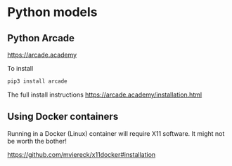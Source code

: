 # Python models

## Python Arcade

<https://arcade.academy>

To install

```sh
pip3 install arcade
```

The full install instructions <https://arcade.academy/installation.html> 

## Using Docker containers

Running in a Docker (Linux) container will require X11 software.  It might not be worth the bother!

<https://github.com/mviereck/x11docker#installation>
